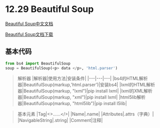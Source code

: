 12.29 Beautiful Soup
===
[Beautiful Soup中文文档](https://beautifulsoup.readthedocs.io/zh_CN/v4.4.0/)

[Beautiful Soup文档下载](https://readthedocs.org/projects/beautiful-soup-4/downloads/pdf/latest/)

基本代码
---
```python
from bs4 import BeautifulSoup
soup = BeautifulSoup(<p> data </p>, 'html.parser')
```
>解析器
|解析器|使用方法|安装条件|
|---|---|---|
|bs4的HTML解析器|BeautifulSoup(markup,'html.parser')|安装bs4|
|lxml的HTML解析器|BeautifulSoup(markup, "lxml")|pip install lxml|
|lxml的XML解析器|BeautifulSoup(markup, "xml")|pip install lxml|
|html5lib解析器|BeautifulSoup(markup, "html5lib")|pip install l5lib|

>基本元素
|Tag|<>……</>|
|Name|<tag>.name|
|Attributes|<tag>.attrs（字典）|
|NavigableString|<tag>.string|
|Comment|注释|

